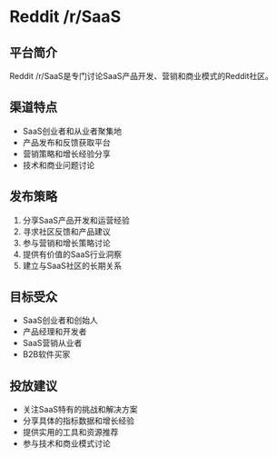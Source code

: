 # Reddit /r/SaaS

## 平台简介
Reddit /r/SaaS是专门讨论SaaS产品开发、营销和商业模式的Reddit社区。

## 渠道特点
- SaaS创业者和从业者聚集地
- 产品发布和反馈获取平台
- 营销策略和增长经验分享
- 技术和商业问题讨论

## 发布策略
1. 分享SaaS产品开发和运营经验
2. 寻求社区反馈和产品建议
3. 参与营销和增长策略讨论
4. 提供有价值的SaaS行业洞察
5. 建立与SaaS社区的长期关系

## 目标受众
- SaaS创业者和创始人
- 产品经理和开发者
- SaaS营销从业者
- B2B软件买家

## 投放建议
- 关注SaaS特有的挑战和解决方案
- 分享具体的指标数据和增长经验
- 提供实用的工具和资源推荐
- 参与技术和商业模式讨论